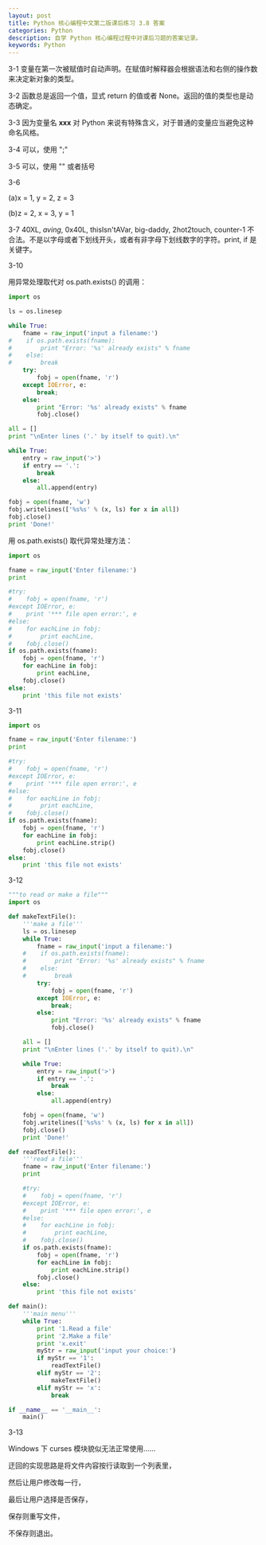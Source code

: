 ```yaml
---
layout: post
title: Python 核心编程中文第二版课后练习 3.8 答案
categories: Python
description: 自学 Python 核心编程过程中对课后习题的答案记录。
keywords: Python
---
```


3-1 变量在第一次被赋值时自动声明。在赋值时解释器会根据语法和右侧的操作数来决定新对象的类型。

3-2 函数总是返回一个值，显式 return 的值或者 None。返回的值的类型也是动态确定。

3-3 因为变量名 __xxx__ 对 Python 来说有特殊含义，对于普通的变量应当避免这种命名风格。

3-4 可以，使用 ";"

3-5 可以，使用 "\" 或者括号

3-6

(a)x = 1, y = 2, z = 3

(b)z = 2, x = 3, y = 1

3-7 40XL, $aving$, 0x40L, thisIsn'tAVar, big-daddy, 2hot2touch, counter-1 不合法。不是以字母或者下划线开头，或者有非字母下划线数字的字符。print, if 是关键字。

3-10

用异常处理取代对 os.path.exists() 的调用：

```python
import os

ls = os.linesep

while True:
    fname = raw_input('input a filename:')
#    if os.path.exists(fname):
#        print "Error: '%s' already exists" % fname
#    else:
#        break
    try:
        fobj = open(fname, 'r')
    except IOError, e:
        break;
    else:
        print "Error: '%s' already exists" % fname
        fobj.close()

all = []
print "\nEnter lines ('.' by itself to quit).\n"

while True:
    entry = raw_input('>')
    if entry == '.':
        break
    else:
        all.append(entry)

fobj = open(fname, 'w')
fobj.writelines(['%s%s' % (x, ls) for x in all])
fobj.close()
print 'Done!'
```

用 os.path.exists() 取代异常处理方法：

```python
import os

fname = raw_input('Enter filename:')
print

#try:
#    fobj = open(fname, 'r')
#except IOError, e:
#    print '*** file open error:', e
#else:
#    for eachLine in fobj:
#        print eachLine,
#    fobj.close()
if os.path.exists(fname):
    fobj = open(fname, 'r')
    for eachLine in fobj:
        print eachLine,
    fobj.close()
else:
    print 'this file not exists'
```

3-11

```python
import os

fname = raw_input('Enter filename:')
print

#try:
#    fobj = open(fname, 'r')
#except IOError, e:
#    print '*** file open error:', e
#else:
#    for eachLine in fobj:
#        print eachLine,
#    fobj.close()
if os.path.exists(fname):
    fobj = open(fname, 'r')
    for eachLine in fobj:
        print eachLine.strip()
    fobj.close()
else:
    print 'this file not exists'
```

3-12

```python
"""to read or make a file"""
import os

def makeTextFile():
    '''make a file'''
    ls = os.linesep
    while True:
        fname = raw_input('input a filename:')
    #    if os.path.exists(fname):
    #        print "Error: '%s' already exists" % fname
    #    else:
    #        break
        try:
            fobj = open(fname, 'r')
        except IOError, e:
            break;
        else:
            print "Error: '%s' already exists" % fname
            fobj.close()

    all = []
    print "\nEnter lines ('.' by itself to quit).\n"

    while True:
        entry = raw_input('>')
        if entry == '.':
            break
        else:
            all.append(entry)

    fobj = open(fname, 'w')
    fobj.writelines(['%s%s' % (x, ls) for x in all])
    fobj.close()
    print 'Done!'

def readTextFile():
    '''read a file'''
    fname = raw_input('Enter filename:')
    print

    #try:
    #    fobj = open(fname, 'r')
    #except IOError, e:
    #    print '*** file open error:', e
    #else:
    #    for eachLine in fobj:
    #        print eachLine,
    #    fobj.close()
    if os.path.exists(fname):
        fobj = open(fname, 'r')
        for eachLine in fobj:
            print eachLine.strip()
        fobj.close()
    else:
        print 'this file not exists'

def main():
    '''main menu'''
    while True:
        print '1.Read a file'
        print '2.Make a file'
        print 'x.exit'
        myStr = raw_input('input your choice:')
        if myStr == '1':
            readTextFile()
        elif myStr == '2':
            makeTextFile()
        elif myStr == 'x':
            break

if __name__ == '__main__':
    main()
```

3-13

Windows 下 curses 模块貌似无法正常使用……

迂回的实现思路是将文件内容按行读取到一个列表里，

然后让用户修改每一行，

最后让用户选择是否保存，

保存则重写文件，

不保存则退出。
